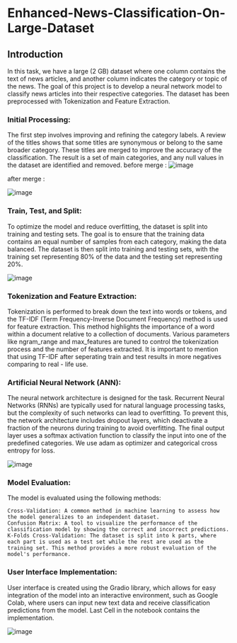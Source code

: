 # Enhanced-News-Classification-On-Large-Dataset
## Introduction

In this task, we have a large (2 GB) dataset where one column contains the text of news articles, and another column indicates the category or topic of the news. The goal of this project is to develop a neural network model to classify news articles into their respective categories. The dataset has been preprocessed with Tokenization and Feature Extraction.
### Initial Processing:
The first step involves improving and refining the category labels. A review of the titles shows that some titles are synonymous or belong to the same broader category. These titles are merged to improve the accuracy of the classification. The result is a set of main categories, and any null values in the dataset are identified and removed.
before merge :
![image](https://github.com/user-attachments/assets/39efe331-69d0-4cf5-af05-06aecf6c796c)

after merge :

![image](https://github.com/user-attachments/assets/d597e3d1-edb8-4f37-898a-e5cffec5aed8)

### Train, Test, and Split:
To optimize the model and reduce overfitting, the dataset is split into training and testing sets. The goal is to ensure that the training data contains an equal number of samples from each category, making the data balanced. The dataset is then split into training and testing sets, with the training set representing 80% of the data and the testing set representing 20%.

![image](https://github.com/user-attachments/assets/9fb37e1f-a67a-490a-a1cf-b4db5e798a67)

### Tokenization and Feature Extraction:
Tokenization is performed to break down the text into words or tokens, and the TF-IDF (Term Frequency-Inverse Document Frequency) method is used for feature extraction. This method highlights the importance of a word within a document relative to a collection of documents. Various parameters like ngram_range and max_features are tuned to control the tokenization process and the number of features extracted. It is important to mention that using TF-IDF after seperating train and test results in more negatives comparing to real - life use.

### Artificial Neural Network (ANN):
The neural network architecture is designed for the task. Recurrent Neural Networks (RNNs) are typically used for natural language processing tasks, but the complexity of such networks can lead to overfitting. To prevent this, the network architecture includes dropout layers, which deactivate a fraction of the neurons during training to avoid overfitting. The final output layer uses a softmax activation function to classify the input into one of the predefined categories. We use adam as optimizer and categorical cross entropy for loss.

![image](https://github.com/user-attachments/assets/02bb385f-9c73-484b-8eec-65f709a941ef)


### Model Evaluation:

The model is evaluated using the following methods:

    Cross-Validation: A common method in machine learning to assess how the model generalizes to an independent dataset.
    Confusion Matrix: A tool to visualize the performance of the classification model by showing the correct and incorrect predictions.
    K-Folds Cross-Validation: The dataset is split into k parts, where each part is used as a test set while the rest are used as the training set. This method provides a more robust evaluation of the model's performance.

### User Interface Implementation:

User interface is created using the Gradio library, which allows for easy integration of the model into an interactive environment, such as Google Colab, where users can input new text data and receive classification predictions from the model. Last Cell in the notebook contains the implementation.

![image](https://github.com/user-attachments/assets/87b0dbaf-7319-4be3-9f22-a540e131bb6d)


